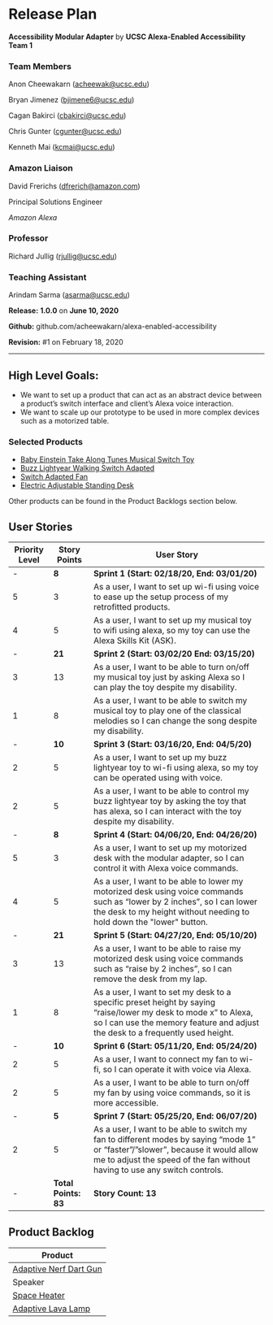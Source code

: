 # Release Plan
**Accessibility Modular Adapter** by  **UCSC Alexa-Enabled Accessibility Team 1**

### Team Members
Anon Cheewakarn (acheewak@ucsc.edu)

Bryan Jimenez (bjimene6@ucsc.edu)

Cagan Bakirci (cbakirci@ucsc.edu)

Chris Gunter (cgunter@ucsc.edu)

Kenneth Mai (kcmai@ucsc.edu)


### Amazon Liaison
David Frerichs (dfrerich@amazon.com)

Principal Solutions Engineer

*Amazon Alexa*


### Professor
Richard Jullig (rjullig@ucsc.edu)


### Teaching Assistant
Arindam Sarma (asarma@ucsc.edu)


**Release:** **1.0.0** on **June 10, 2020**

**Github:** github.com/acheewakarn/alexa-enabled-accessibility

**Revision:** #1 on February 18, 2020

---

## High Level Goals:
* We want to set up a product that can act as an abstract device between a product’s switch interface and client’s Alexa voice interaction. 
* We want to scale up our prototype to be used in more complex devices such as a motorized table.


### Selected Products
  * [Baby Einstein Take Along Tunes Musical Switch Toy](https://www.adaptivetechsolutions.com/pd-baby-einstein-musical-switch-adapted-toy.cfm)
  * [Buzz Lightyear Walking Switch Adapted](https://www.adaptivetechsolutions.com/buzz-lightyear-walking-switch-adapted/)
  * [Switch Adapted Fan](https://www.adaptivetechsolutions.com/o2cool-switch-adapted-fan/)
  * [Electric Adjustable Standing Desk](https://www.amazon.com/Adjustable-Ergonomic-Motorized-Commercial-Programmable/dp/B072XCVYVX)
  
Other products can be found in the Product Backlogs section below.



## User Stories
|Priority Level|Story Points|User Story|
|------|------|------|
|-|**8**|**Sprint 1 (Start: 02/18/20, End: 03/01/20)**|
|5|3|As a user, I want to set up wi-fi using voice to ease up the setup process of my retrofitted products.
|4|5|As a user, I want to set up my musical toy to wifi using alexa, so my toy can use the Alexa Skills Kit (ASK). |
|-|**21**|**Sprint 2 (Start: 03/02/20 End: 03/15/20)**|
|3|13|As a user, I want to be able to turn on/off my musical toy just by asking Alexa so I can play the toy despite my disability.
|1|8|As a user, I want to be able to switch my musical toy to play one of the classical melodies so I can change the song despite my disability.|
|-|**10**|**Sprint 3 (Start: 03/16/20, End: 04/5/20)**|
|2|5|As a user, I want to set up my buzz lightyear toy to wi-fi using alexa, so my toy can be operated using with voice.|
|2|5|As a user, I want to be able to control my buzz lightyear toy by asking the toy that has alexa, so I can interact with the toy despite my disability.|
|-|**8**|**Sprint 4 (Start: 04/06/20, End: 04/26/20)**|
|5|3|As a user, I want to set up my motorized desk with the modular adapter, so I can control it with Alexa voice commands.|
|4|5|As a user, I want to be able to lower my motorized desk using voice commands such as “lower by 2 inches”, so I can lower the desk to my height without needing to hold down the "lower" button.|
|-|**21**|**Sprint 5 (Start: 04/27/20, End: 05/10/20)**|
|3|13|As a user, I want to be able to raise my motorized desk using voice commands such as “raise by 2 inches”, so I can remove the desk from my lap.|
|1|8|As a user, I want to set my desk to a specific preset height by saying “raise/lower my desk to mode x” to Alexa, so I can use the memory feature and adjust the desk to a frequently used height.|
|-|**10**|**Sprint 6 (Start: 05/11/20, End: 05/24/20)**|
|2|5|As a user, I want to connect my fan to wi-fi, so I can operate it with voice via Alexa.|
|2|5|As a user, I want to be able to turn on/off my fan by using voice commands, so it is more accessible.|
|-|**5**|**Sprint 7 (Start: 05/25/20, End: 06/07/20)**|
|2|5|As a user, I want to be able to switch my fan to different modes by saying “mode 1” or “faster”/”slower”, because it would allow me to adjust the speed of the fan without having to use any switch controls.|
|-|**Total Points: 83**|**Story Count: 13**|

## Product Backlog
|Product|
|------|
|[Adaptive Nerf Dart Gun](https://www.adaptivetechsolutions.com/nerf-dart-gun-switch-adapted/)|
|Speaker|
|[Space Heater](https://www.amazon.com/Overheat-Protection-Tip-Over-Portable-Thermostat/dp/B084GQK5Q5?ref_=BSellerC&pf_rd_p=8c7e5b9e-3ad3-573c-bcb9-7b3e9ed657a3&pf_rd_s=merchandised-search-10&pf_rd_t=101&pf_rd_i=510182&pf_rd_m=ATVPDKIKX0DER&pf_rd_r=3SHDGH4VW4ZCFVDCZP29&pf_rd_r=3SHDGH4VW4ZCFVDCZP29&pf_rd_p=8c7e5b9e-3ad3-573c-bcb9-7b3e9ed657a3)|
|[Adaptive Lava Lamp](https://www.adaptivetechsolutions.com/tower-volcano-lamp/)|
